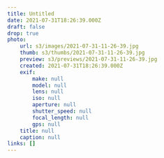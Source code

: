```yaml
---
title: Untitled
date: 2021-07-31T18:26:39.000Z
draft: false
drop: true
photo:
    url: s3/images/2021-07-31-11-26-39.jpg
    thumb: s3/thumbs/2021-07-31-11-26-39.jpg
    preview: s3/previews/2021-07-31-11-26-39.jpg
    created: 2021-07-31T18:26:39.000Z
    exif:
        make: null
        model: null
        lens: null
        iso: null
        aperture: null
        shutter_speed: null
        focal_length: null
        gps: null
    title: null
    caption: null
links: []
---
```

